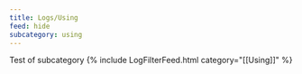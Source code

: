 ```yaml
---
title: Logs/Using
feed: hide
subcategory: using
---
```

Test of subcategory
{% include LogFilterFeed.html category="[[Using]]" %}